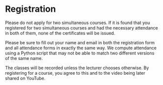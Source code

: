 # Registration

Please do not apply for two simultaneous courses. If it is found that you registered for two simultaneous courses and had the necessary attendance in both of them, none of the certificates will be issued.

Please be sure to fill out your name and email in both the registration form and all attendance forms in exactly the same way. We compute attendance using a Python script that may not be able to match two different versions of the same name. 

The classes will be recorded unless the lecturer chooses otherwise. By registering for a course, you agree to this and to the video being later shared on YouTube. 

<!--<iframe src="https://docs.google.com/forms/d/e/1FAIpQLSezYedk0_Odr30i21Pu58MEYHWkdPP1VJpJEXz9Id91ENH_-w/viewform?embedded=true" width="640" height="600" frameborder="0" marginheight="0" marginwidth="0">Loading…</iframe>-->
